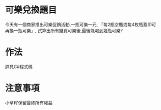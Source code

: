 # 可樂兌換題目
今天有一個商家推出可樂促銷活動,一瓶可樂一元,
「每2瓶空瓶或每4枚瓶蓋即可再換一瓶可樂」,
試算出所有錢買可樂後,最後能喝到幾瓶可樂?
# 作法
詳見C#程式碼
# 注意事項
小草籽保留最終所有權益
